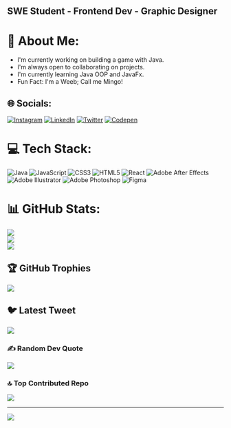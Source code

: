 ## SWE Student - Frontend Dev - Graphic Designer

# 💫 About Me:
- I'm currently working on building a game with Java.
- I'm always open to collaborating on projects.
- I'm currently learning Java OOP and JavaFx.
- Fun Fact: I'm a Weeb; Call me Mingo!


## 🌐 Socials:
[![Instagram](https://img.shields.io/badge/Instagram-%23E4405F.svg?logo=Instagram&logoColor=white)](https://instagram.com/aziotaku/) [![LinkedIn](https://img.shields.io/badge/LinkedIn-%230077B5.svg?logo=linkedin&logoColor=white)](https://linkedin.com/in/azimifardous/) [![Twitter](https://img.shields.io/badge/Twitter-%231DA1F2.svg?logo=Twitter&logoColor=white)](https://twitter.com/AzimiFardous) [![Codepen](https://img.shields.io/badge/Codepen-000000?style=for-the-badge&logo=codepen&logoColor=white)](https://codepen.io/azimifardous) 

# 💻 Tech Stack:
![Java](https://img.shields.io/badge/java-%23ED8B00.svg?style=for-the-badge&logo=java&logoColor=white) ![JavaScript](https://img.shields.io/badge/javascript-%23323330.svg?style=for-the-badge&logo=javascript&logoColor=%23F7DF1E) ![CSS3](https://img.shields.io/badge/css3-%231572B6.svg?style=for-the-badge&logo=css3&logoColor=white) ![HTML5](https://img.shields.io/badge/html5-%23E34F26.svg?style=for-the-badge&logo=html5&logoColor=white) ![React](https://img.shields.io/badge/react-%2320232a.svg?style=for-the-badge&logo=react&logoColor=%2361DAFB) ![Adobe After Effects](https://img.shields.io/badge/Adobe%20After%20Effects-9999FF.svg?style=for-the-badge&logo=Adobe%20After%20Effects&logoColor=white) ![Adobe Illustrator](https://img.shields.io/badge/adobeillustrator-%23FF9A00.svg?style=for-the-badge&logo=adobeillustrator&logoColor=white) ![Adobe Photoshop](https://img.shields.io/badge/adobephotoshop-%2331A8FF.svg?style=for-the-badge&logo=adobephotoshop&logoColor=white) 	![Figma](https://img.shields.io/badge/figma-%23F24E1E.svg?style=for-the-badge&logo=figma&logoColor=white)
# 📊 GitHub Stats:
![](https://github-readme-stats.vercel.app/api?username=azimifardous&theme=dark&hide_border=false&include_all_commits=true&count_private=true)<br/>
![](https://github-readme-streak-stats.herokuapp.com/?user=azimifardous&theme=dark&hide_border=false)<br/>
![](https://github-readme-stats.vercel.app/api/top-langs/?username=azimifardous&theme=dark&hide_border=false&include_all_commits=true&count_private=true&layout=compact)

## 🏆 GitHub Trophies
![](https://github-profile-trophy.vercel.app/?username=azimifardous&theme=radical&no-frame=true&no-bg=false&margin-w=4)

## 🐦 Latest Tweet
[![](https://gtce.itsvg.in/api?username=https://twitter.com/AzimiFardous)](https://github.com/VishwaGauravIn/github-twitter-card-embed)

### ✍️ Random Dev Quote
![](https://quotes-github-readme.vercel.app/api?type=horizontal&theme=radical)

### 🔝 Top Contributed Repo
![](https://github-contributor-stats.vercel.app/api?username=azimifardous&limit=5&theme=dark&combine_all_yearly_contributions=true)

---
[![](https://visitcount.itsvg.in/api?id=azimifardous&icon=0&color=0)](https://visitcount.itsvg.in)
